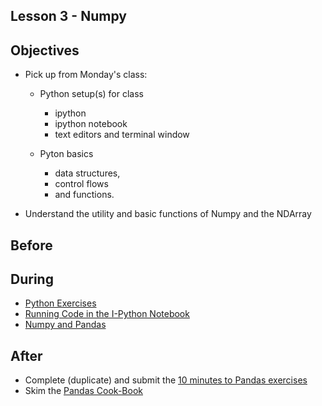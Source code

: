 ## Lesson 3 - Numpy

## Objectives

* Pick up from Monday's class:
   * Python setup(s) for class
     * ipython
     * ipython notebook
     * text editors and terminal window  
   
   * Pyton basics
     * data structures, 
     * control flows 
     * and functions.
     
 * Understand the utility and basic functions of Numpy and the NDArray

## Before


## During

* [Python Exercises](python_exercises.md)
* [Running Code in the I-Python Notebook](http://nbviewer.ipython.org/github/TeachingDataScience/data-science-course/blob/forstudentviewing/lesson03_numpy/lec_03_IPythonNBIntro.ipynb)
* [Numpy and Pandas](http://nbviewer.ipython.org/github/TeachingDataScience/data-science-course/blob/forstudentviewing/lesson03_numpy/lec_03_numpy_and_pandas.ipynb)

## After
* Complete (duplicate) and submit the [10 minutes to Pandas exercises](http://pandas.pydata.org/pandas-docs/stable/10min.html#min)
* Skim the [Pandas Cook-Book](http://nbviewer.ipython.org/github/jvns/pandas-cookbook/tree/v0.1/cookbook/)
